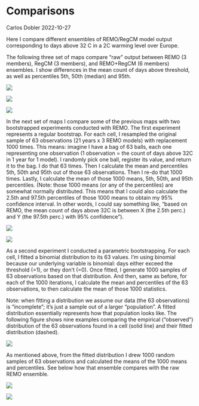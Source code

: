 Comparisons
================
Carlos Dobler
2022-10-27

Here I compare different ensembles of REMO/RegCM model output
corresponding to days above 32 C in a 2C warming level over Europe.

The following three set of maps compare “raw” output between REMO (3
members), RegCM (3 members), and REMO+RegCM (6 members) ensembles. I
show differences in the mean count of days above threshold, as well as
percentiles 5th, 50th (median) and 95th.

![](comparisons_files/figure-gfm/unnamed-chunk-1-1.png)<!-- -->

![](comparisons_files/figure-gfm/unnamed-chunk-2-1.png)<!-- -->

![](comparisons_files/figure-gfm/unnamed-chunk-3-1.png)<!-- -->

In the next set of maps I compare some of the previous maps with two
bootstrapped experiments conducted with REMO. The first experiment
represents a regular bootstrap. For each cell, I resampled the original
sample of 63 observations (21 years x 3 REMO models) with replacement
1000 times. This means: imagine I have a bag of 63 balls, each one
representing one observation (1 observation = the count of days above
32C in 1 year for 1 model). I randomly pick one ball, register its
value, and return it to the bag. I do that 63 times. Then I calculate
the mean and percentiles 5th, 50th and 95th out of those 63
observations. Then I re-do that 1000 times. Lastly, I calculate the mean
of those 1000 means, 5th, 50th, and 95th percentiles. (Note: those 1000
means (or any of the percentiles) are somewhat normally distributed.
This means that I could also calculate the 2.5th and 97.5th percentiles
of those 1000 means to obtain my 95% confidence interval. In other
words, I could say something like, “based on REMO, the mean count of
days above 32C is between X (the 2.5th perc.) and Y (the 97.5th perc.)
with 95% confidence”).

![](comparisons_files/figure-gfm/unnamed-chunk-4-1.png)<!-- -->

![](comparisons_files/figure-gfm/unnamed-chunk-5-1.png)<!-- -->

As a second experiment I conducted a parametric bootstrapping. For each
cell, I fitted a binomial distribution to its 63 values. I’m using
binomial because our underlying variable is binomial: days either exceed
the threshold (=1), or they don’t (=0). Once fitted, I generate 1000
samples of 63 observations based on that distribution. And then, same as
before, for each of the 1000 iterations, I calculate the mean and
percentiles of the 63 observations, to then calculate the mean of those
1000 statistics.

Note: when fitting a distribution we assume our data (the 63
observations) is “incomplete”; it’s just a sample out of a larger
“population”. A fitted distribution essentially represents how that
population looks like. The following figure shows nine examples
comparing the empirical (“observed”) distribution of the 63 observations
found in a cell (solid line) and their fitted distribution (dashed).

![](comparisons_files/figure-gfm/unnamed-chunk-6-1.png)<!-- -->

As mentioned above, from the fitted distribution I drew 1000 random
samples of 63 observations and calculated the means of the 1000 means
and percentiles. See below how that ensemble compares with the raw REMO
ensemble.

![](comparisons_files/figure-gfm/unnamed-chunk-7-1.png)<!-- -->

![](comparisons_files/figure-gfm/unnamed-chunk-8-1.png)<!-- -->
